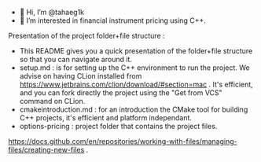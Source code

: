 - 👋 Hi, I’m @tahaeg1k
- 👀 I’m interested in financial instrument pricing using C++.

Presentation of the project folder+file structure :
- This README gives you a quick presentation of the folder+file structure so that you can navigate around it.
- setup.md : is for setting up the C++ environment to run the project. We advise on having CLion installed from https://www.jetbrains.com/clion/download/#section=mac . It's efficient, and you can fork directly the project using the "Get from VCS" command on CLion. 
- cmakeintroduction.md : for an introduction the CMake tool for building C++ projects, it's efficient and platform independant.
- options-pricing : project folder that contains the project files. 

<!---
tahaeg1k/tahaeg1k is a ✨ special ✨ repository because its `README.md` (this file) appears on your GitHub profile.
You can click the Preview link to take a look at your changes.
--->


https://docs.github.com/en/repositories/working-with-files/managing-files/creating-new-files . 
